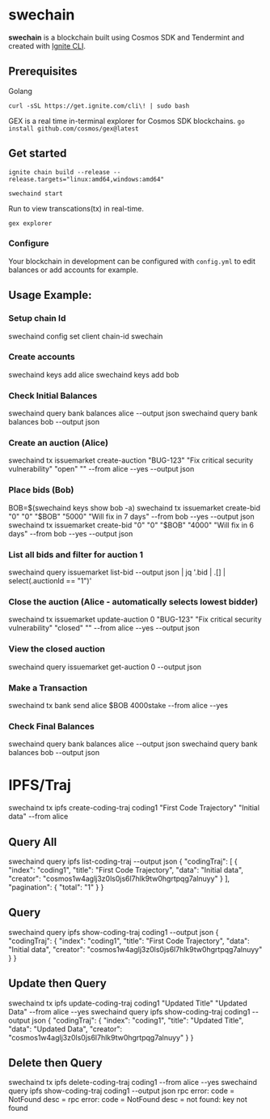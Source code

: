 # swechain
**swechain** is a blockchain built using Cosmos SDK and Tendermint and created with [Ignite CLI](https://ignite.com/cli).

## Prerequisites

Golang


`curl -sSL https://get.ignite.com/cli\! | sudo bash`


GEX is a real time in-terminal explorer for Cosmos SDK blockchains. 
`go install github.com/cosmos/gex@latest` 


## Get started


```
ignite chain build --release --release.targets="linux:amd64,windows:amd64"
```


```
swechaind start
```


Run  to view transcations(tx) in real-time.

```
gex explorer 
```


### Configure

Your blockchain in development can be configured with `config.yml` to edit balances or add accounts for example. 


## Usage Example:
### Setup chain Id
swechaind config set client chain-id swechain

### Create accounts
swechaind keys add alice
swechaind keys add bob

### Check Initial Balances
swechaind query bank balances alice --output json
swechaind query bank balances bob --output json

### Create an auction (Alice)
swechaind tx issuemarket create-auction "BUG-123" "Fix critical security vulnerability" "open" "" --from alice --yes --output json

### Place bids (Bob)
BOB=$(swechaind keys show bob -a)
swechaind tx issuemarket create-bid  "0" "0" "$BOB" "5000" "Will fix in 7 days" --from bob --yes --output json
swechaind tx issuemarket create-bid  "0" "0" "$BOB" "4000" "Will fix in 6 days" --from bob --yes --output json

### List all bids and filter for auction 1
swechaind query issuemarket list-bid --output json | jq '.bid | .[] | select(.auctionId == "1")'

### Close the auction (Alice - automatically selects lowest bidder)
swechaind tx issuemarket update-auction 0 "BUG-123" "Fix critical security vulnerability" "closed" "" --from alice --yes --output json

### View the closed auction
swechaind query issuemarket get-auction 0 --output json


### Make a Transaction 
swechaind tx bank send alice $BOB 4000stake --from alice --yes

### Check Final Balances 
swechaind query bank balances alice --output json
swechaind query bank balances bob --output json



# IPFS/Traj

swechaind tx ipfs create-coding-traj coding1 "First Code Trajectory" "Initial data" --from alice

## Query All
swechaind query ipfs list-coding-traj --output json
{
  "codingTraj": [
    {
      "index": "coding1",
      "title": "First Code Trajectory",
      "data": "Initial data",
      "creator": "cosmos1w4aglj3z0ls0js6l7hlk9tw0hgrtpqg7alnuyy"
    }
  ],
  "pagination": {
    "total": "1"
  }
}

## Query 
swechaind query ipfs show-coding-traj coding1 --output json
{
  "codingTraj": {
    "index": "coding1",
    "title": "First Code Trajectory",
    "data": "Initial data",
    "creator": "cosmos1w4aglj3z0ls0js6l7hlk9tw0hgrtpqg7alnuyy"
  }
}


## Update then Query

swechaind tx ipfs update-coding-traj coding1 "Updated Title" "Updated
Data" --from alice --yes
swechaind query ipfs show-coding-traj coding1 --output json
{
  "codingTraj": {
    "index": "coding1",
    "title": "Updated Title",
    "data": "Updated Data",
    "creator": "cosmos1w4aglj3z0ls0js6l7hlk9tw0hgrtpqg7alnuyy"
  }
}


## Delete then Query

swechaind tx ipfs delete-coding-traj coding1 --from alice --yes
swechaind query ipfs show-coding-traj coding1 --output json
rpc error: code = NotFound desc = rpc error: code = NotFound desc = not found: key not found

